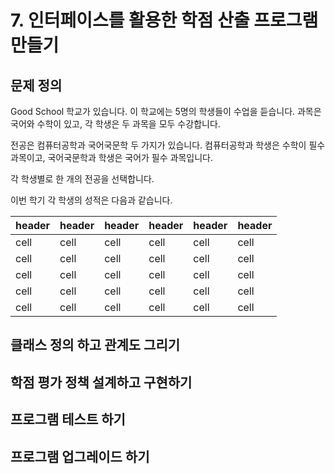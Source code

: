 # 7. 인터페이스를 활용한 학점 산출 프로그램 만들기

## 문제 정의

Good School 학교가 있습니다. 이 학교에는 5명의 학생들이 수업을 듣습니다. 과목은 국어와 수학이 있고, 각 학생은 두 과목을 모두 수강합니다. 

전공은 컴퓨터공학과 국어국문학 두 가지가 있습니다. 컴퓨터공학과 학생은 수학이 필수과목이고, 국어국문학과 학생은 국어가 필수 과목입니다. 

각 학생별로 한 개의 전공을 선택합니다. 

이번 학기 각 학생의 성적은 다음과 같습니다.

| header | header | header | header | header | header |
| ------ | ------ | ------ | ------ | ------ | ------ |
| cell | cell |cell |cell |cell |cell |
| cell | cell |cell |cell |cell |cell |
| cell | cell |cell |cell |cell |cell |
| cell | cell |cell |cell |cell |cell |
| cell | cell |cell |cell |cell |cell |



## 클래스 정의 하고 관계도 그리기





## 학점 평가 정책 설계하고 구현하기




## 프로그램 테스트 하기




## 프로그램 업그레이드 하기
